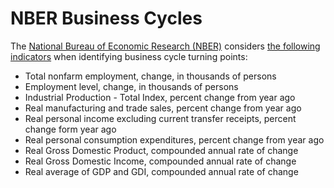 # NBER Business Cycles

The [National Bureau of Economic Research (NBER)](https://www.nber.org/research/business-cycle-dating) considers [the following indicators](https://fredaccount.stlouisfed.org/public/dashboard/84408) when identifying business cycle turning points:

- Total nonfarm employment, change, in thousands of persons
- Employment level, change, in thousands of persons
- Industrial Production - Total Index, percent change from year ago
- Real manufacturing and trade sales, percent change from year ago
- Real personal income excluding current transfer receipts, percent change form year ago
- Real personal consumption expenditures, percent change from year ago
- Real Gross Domestic Product, compounded annual rate of change
- Real Gross Domestic Income, compounded annual rate of change
- Real average of GDP and GDI, compounded annual rate of change

